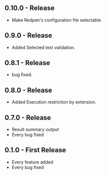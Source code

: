 ## 0.10.0 - Release
* Make Redpen's configuration file selectable.

## 0.9.0 - Release
* Added Selected text validation.

## 0.8.1 - Release
* bug fixed.

## 0.8.0 - Release
* Added Execution restriction by extension.

## 0.7.0 - Release
* Result summary output
* Every bug fixed

## 0.1.0 - First Release
* Every feature added
* Every bug fixed
